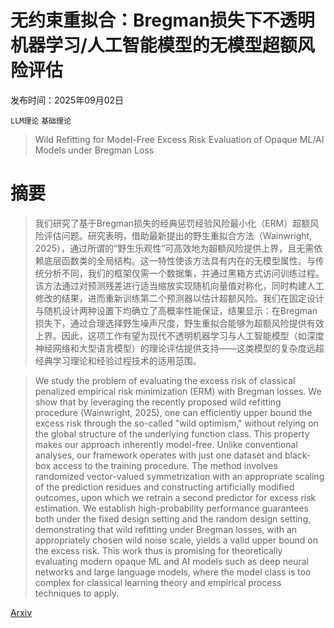 # 无约束重拟合：Bregman损失下不透明机器学习/人工智能模型的无模型超额风险评估

发布时间：2025年09月02日

`LLM理论` `基础理论`

> Wild Refitting for Model-Free Excess Risk Evaluation of Opaque ML/AI Models under Bregman Loss

# 摘要

> 我们研究了基于Bregman损失的经典惩罚经验风险最小化（ERM）超额风险评估问题。研究表明，借助最新提出的野生重拟合方法（Wainwright, 2025），通过所谓的“野生乐观性”可高效地为超额风险提供上界，且无需依赖底层函数类的全局结构。这一特性使该方法具有内在的无模型属性。与传统分析不同，我们的框架仅需一个数据集，并通过黑箱方式访问训练过程。该方法通过对预测残差进行适当缩放实现随机向量值对称化，同时构建人工修改的结果，进而重新训练第二个预测器以估计超额风险。我们在固定设计与随机设计两种设置下均确立了高概率性能保证，结果显示：在Bregman损失下，通过合理选择野生噪声尺度，野生重拟合能够为超额风险提供有效上界。因此，这项工作有望为现代不透明机器学习与人工智能模型（如深度神经网络和大型语言模型）的理论评估提供支持——这类模型的复杂度远超经典学习理论和经验过程技术的适用范围。

> We study the problem of evaluating the excess risk of classical penalized empirical risk minimization (ERM) with Bregman losses. We show that by leveraging the recently proposed wild refitting procedure (Wainwright, 2025), one can efficiently upper bound the excess risk through the so-called "wild optimism," without relying on the global structure of the underlying function class. This property makes our approach inherently model-free. Unlike conventional analyses, our framework operates with just one dataset and black-box access to the training procedure. The method involves randomized vector-valued symmetrization with an appropriate scaling of the prediction residues and constructing artificially modified outcomes, upon which we retrain a second predictor for excess risk estimation. We establish high-probability performance guarantees both under the fixed design setting and the random design setting, demonstrating that wild refitting under Bregman losses, with an appropriately chosen wild noise scale, yields a valid upper bound on the excess risk. This work thus is promising for theoretically evaluating modern opaque ML and AI models such as deep neural networks and large language models, where the model class is too complex for classical learning theory and empirical process techniques to apply.

[Arxiv](https://arxiv.org/abs/2509.02476)